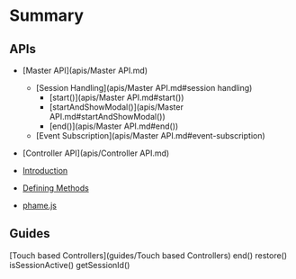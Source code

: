 # Summary


## APIs
  * [Master API](apis/Master API.md)
    * [Session Handling](apis/Master API.md#session handling)
      * [start()](apis/Master API.md#start())
      * [startAndShowModal()](apis/Master API.md#startAndShowModal())
      * [end()](apis/Master API.md#end())
    * [Event Subscription](apis/Master API.md#event-subscription)
  * [Controller API](apis/Controller API.md)
  
* [Introduction](README.md)
* [Defining Methods](methods.md)
* [phame.js](phamejs.md)


## Guides

[Touch based Controllers](guides/Touch based Controllers)
end()
restore()
isSessionActive()
getSessionId()


